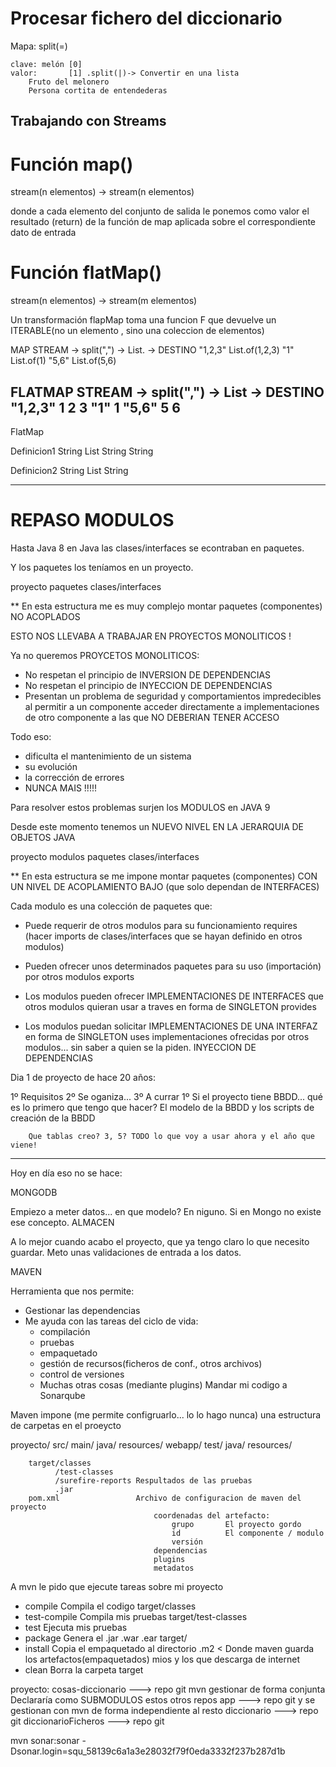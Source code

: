# Procesar fichero del diccionario

Mapa:
    split(=)
    
    clave: melón [0]
    valor:       [1] .split(|)-> Convertir en una lista
        Fruto del melonero              
        Persona cortita de entendederas
        

## Trabajando con Streams

# Función map()

stream(n elementos) -> stream(n elementos)

donde a cada elemento del conjunto de salida le ponemos como valor el resultado (return) de la función de map aplicada sobre el correspondiente dato de entrada

# Función flatMap()
stream(n elementos) -> stream(m elementos)

Un transformación flapMap toma una funcion F que devuelve un ITERABLE(no un elemento , sino una coleccion de elementos)

MAP 
STREAM      -> split(",") -> List.  -> DESTINO
"1,2,3"                                 List.of(1,2,3)
"1"                                     List.of(1)
"5,6"                                   List.of(5,6)

FLATMAP
STREAM      -> split(",") -> List   -> DESTINO
"1,2,3"                                     1
                                            2
                                            3
"1"                                         1
"5,6"                                       5
                                            6
-----
FlatMap

Definicion1                             String
    List<String>                        String
                                        String
    
Definicion2                             String
    List<String>                        String
    
    
----

# REPASO MODULOS

Hasta Java 8 en Java las clases/interfaces se econtraban en paquetes.

Y los paquetes los teníamos en un proyecto.

proyecto
    paquetes
        clases/interfaces

** En esta estructura me es muy complejo montar paquetes (componentes) NO ACOPLADOS

ESTO NOS LLEVABA A TRABAJAR EN PROYECTOS MONOLITICOS !

Ya no queremos PROYCETOS MONOLITICOS:
- No respetan el principio de INVERSION DE DEPENDENCIAS
- No respetan el principio de INYECCION DE DEPENDENCIAS
- Presentan un problema de seguridad y comportamientos impredecibles al permitir a un componente 
  acceder directamente a implementaciones de otro componente a las que NO DEBERIAN TENER ACCESO

Todo eso:
- dificulta el mantenimiento de un sistema
- su evolución
- la corrección de errores
- NUNCA MAIS !!!!!


Para resolver estos problemas surjen los MODULOS en JAVA 9

Desde este momento tenemos un NUEVO NIVEL EN LA JERARQUIA DE OBJETOS JAVA

proyecto
    modulos
        paquetes
            clases/interfaces
            
** En esta estructura se me impone montar paquetes (componentes) CON UN NIVEL DE ACOPLAMIENTO BAJO
    (que solo dependan de INTERFACES)

Cada modulo es una colección de paquetes que:

- Puede requerir de otros modulos para su funcionamiento                                    requires
  (hacer imports de clases/interfaces que se hayan definido en otros modulos)

- Pueden ofrecer unos determinados paquetes para su uso (importación) por otros modulos     exports

- Los modulos pueden ofrecer IMPLEMENTACIONES DE INTERFACES que otros modulos 
  quieran usar a traves en forma de SINGLETON
                                                                                            provides

- Los modulos puedan solicitar IMPLEMENTACIONES DE UNA INTERFAZ en forma de SINGLETON       uses
  implementaciones ofrecidas por otros modulos... sin saber a quien se la piden.
        INYECCION DE DEPENDENCIAS   







Dia 1 de proyecto de hace 20 años:

1º Requisitos
2º Se oganiza...
3º A currar
    1º Si el proyecto tiene BBDD... qué es lo primero que tengo que hacer?
        El modelo de la BBDD y los scripts de creación de la BBDD
        
        Que tablas creo? 3, 5? TODO lo que voy a usar ahora y el año que viene!
        
---

Hoy en día eso no se hace: 

MONGODB

Empiezo a meter datos... en que modelo? En niguno. Si en Mongo no existe ese concepto. ALMACEN 

A lo mejor cuando acabo el proyecto, que ya tengo claro lo que necesito guardar.
Meto unas validaciones de entrada a los datos.


MAVEN 

Herramienta que nos permite:
- Gestionar las dependencias
- Me ayuda con las tareas del ciclo de vida:
  -  compilación
  -  pruebas
  -  empaquetado
  -  gestión de recursos(ficheros de conf., otros archivos)
  -  control de versiones
  -  Muchas otras cosas (mediante plugins) Mandar mi codigo a Sonarqube

Maven impone (me permite configruarlo... lo lo hago nunca) una estructura de carpetas en el proeycto

proyecto/
        src/
            main/
                java/
                resources/
                webapp/
            test/
                java/
                resources/
        
        target/classes
              /test-classes
              /surefire-reports Respultados de las pruebas
              .jar
        pom.xml                 Archivo de configuracion de maven del proyecto
                                    coordenadas del artefacto:
                                        grupo       El proyecto gordo
                                        id          El componente / modulo 
                                        versión
                                    dependencias
                                    plugins
                                    metadatos
    
A mvn le pido que ejecute tareas sobre mi proyecto

- compile       Compila el codigo       target/classes
- test-compile  Compila mis pruebas     target/test-classes
- test          Ejecuta mis pruebas
- package       Genera el .jar .war .ear    target/
- install       Copia el empaquetado al directorio .m2 < Donde maven guarda los artefactos(empaquetados)
                mios y los que descarga de internet
- clean         Borra la carpeta target



proyecto: cosas-diccionario ---> repo git mvn gestionar de forma conjunta
                                    Declararía como SUBMODULOS estos otros repos
            app                         ---> repo git  y se gestionan con mvn de forma independiente al resto
            diccionario                 ---> repo git 
            diccionarioFicheros         ---> repo git 



mvn sonar:sonar -Dsonar.login=squ_58139c6a1a3e28032f79f0eda3332f237b287d1b